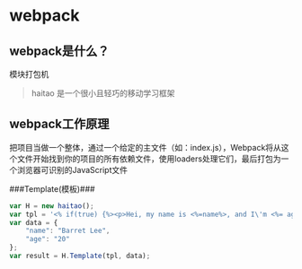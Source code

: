# webpack

## webpack是什么？

模块打包机

> haitao 是一个很小且轻巧的移动学习框架


## webpack工作原理 ##

把项目当做一个整体，通过一个给定的主文件（如：index.js），Webpack将从这个文件开始找到你的项目的所有依赖文件，使用loaders处理它们，最后打包为一个浏览器可识别的JavaScript文件



###Template(模板)###

```javascript
var H = new haitao();
var tpl = '<% if(true) {%><p>Hei, my name is <%=name%>, and I\'m <%= age %> years old</p><%}%>';
var data = {
    "name": "Barret Lee",
    "age": "20"
};
var result = H.Template(tpl, data);
```
